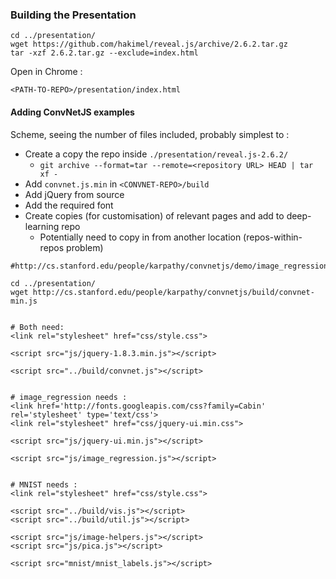 ### Building the Presentation

```
cd ../presentation/
wget https://github.com/hakimel/reveal.js/archive/2.6.2.tar.gz
tar -xzf 2.6.2.tar.gz --exclude=index.html
```

Open in Chrome : 
```
<PATH-TO-REPO>/presentation/index.html
```


#### Adding ConvNetJS examples 

Scheme, seeing the number of files included, probably simplest to :

*  Create a copy the repo inside ```./presentation/reveal.js-2.6.2/```
   *  ```git archive --format=tar --remote=<repository URL> HEAD | tar xf -```
*  Add ```convnet.js.min``` in ```<CONVNET-REPO>/build```
*  Add jQuery from source
*  Add the required font
*  Create copies (for customisation) of relevant pages and add to deep-learning repo
   *  Potentially need to copy in from another location (repos-within-repos problem)

```
#http://cs.stanford.edu/people/karpathy/convnetjs/demo/image_regression.html

cd ../presentation/
wget http://cs.stanford.edu/people/karpathy/convnetjs/build/convnet-min.js


# Both need:
<link rel="stylesheet" href="css/style.css">

<script src="js/jquery-1.8.3.min.js"></script>

<script src="../build/convnet.js"></script>


# image_regression needs : 
<link href='http://fonts.googleapis.com/css?family=Cabin' rel='stylesheet' type='text/css'>
<link rel="stylesheet" href="css/jquery-ui.min.css">

<script src="js/jquery-ui.min.js"></script>

<script src="js/image_regression.js"></script>


# MNIST needs :
<link rel="stylesheet" href="css/style.css">

<script src="../build/vis.js"></script>
<script src="../build/util.js"></script>

<script src="js/image-helpers.js"></script>
<script src="js/pica.js"></script>

<script src="mnist/mnist_labels.js"></script>



```


